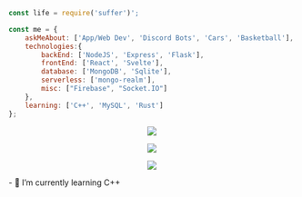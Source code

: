 ```javascript
const life = require('suffer')';

const me = {
    askMeAbout: ['App/Web Dev', 'Discord Bots', 'Cars', 'Basketball'],
    technologies:{
        backEnd: ['NodeJS', 'Express', 'Flask'],
        frontEnd: ['React', 'Svelte'],
        database: ['MongoDB', 'Sqlite'],
        serverless: ['mongo-realm'],
        misc: ["Firebase", "Socket.IO"]
    },
    learning: ['C++', 'MySQL', 'Rust']
};
```

<p align="center">
  <img src="https://github-readme-stats.vercel.app/api?username=Green-Thanos&&show_icons=true&theme=tokyonight&line_height=27&v=5" /> 
</p>
<p align="center">
  <img src="https://github-readme-stats.vercel.app/api/wakatime?username=IdleMonster&theme=tokyonight" />
<p align="center">
  <img src="https://github-readme-stats.vercel.app/api/top-langs/?username=Green-Thanos&layout=compact&theme=tokyonight" />
</p>
<p>
  - 🌱 I’m currently learning C++
</p>

<!--
**Green-Thanos/Green-Thanos** is a ✨ _special_ ✨ repository because its `README.md` (this file) appears on your GitHub profile.

Here are some ideas to get you started:

- 🔭 I’m currently working on ...
- 🌱 I’m currently learning ...
- 👯 I’m looking to collaborate on ...
- 🤔 I’m looking for help with ...
- 💬 Ask me about ...
- 📫 How to reach me: ...
- 😄 Pronouns: ...
- ⚡ Fun fact: ...
-->

